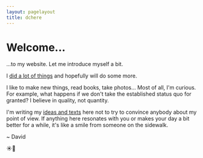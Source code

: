 ```yaml
--- 
layout: pagelayout 
title: dchere 
---
```


# Welcome...

...to my website. Let me introduce myself a bit.

I [did a lot of things](/about/) and hopefully will do some more.

I like to make new things, read books, take photos... Most of all, I'm curious. For example, what happens if we don't take the established status quo for granted? I believe in quality, not quantity.

I'm writing my [ideas and texts](/posts/) here not to try to convince anybody about my point of view. If anything here resonates with you or makes your day a bit better for a while, it's like a smile from someone on the sidewalk. 

~ David

☀️🌊
